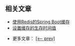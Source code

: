 ## 相关文章

+ [使用Redis的Spring Boot缓存](http://tu-yucheng.github.io/springboot/2023/05/11/spring-boot-redis-cache.html)
+ [设置缓存的生存时间值](http://tu-yucheng.github.io/springboot/2023/05/11/spring-setting-ttl-value-cache.html)

- 更多文章： [[<-- prev]](../spring-boot-caching-1/README.md)